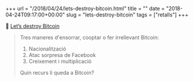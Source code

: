 +++
url = "/2018/04/24/lets-destroy-bitcoin.html"
title = ""
date = "2018-04-24T09:17:00+00:00"
slug = "lets-destroy-bitcoin"
tags = ["retalls"]
+++

📎 [Let’s destroy Bitcoin](https://www.technologyreview.com/s/610809/lets-destroy-bitcoin/)

> Tres maneres d'ensorrar, cooptar o fer irrellevant Bitcoin:
>
> 1. Nacionalització
> 2. Atac sorpresa de Facebook
> 3. Creixement i multiplicació
> 
> Quin recurs li queda a Bitcoin?

